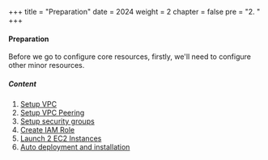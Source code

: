 +++
title = "Preparation"
date = 2024
weight = 2
chapter = false
pre = "2. "
+++

#### Preparation

Before we go to configure core resources, firstly, we'll need to configure other minor resources.

##### Content

1. [Setup VPC](2-1-setup-vpc)
2. [Setup VPC Peering](2-2-setup-vpc-peering)
3. [Setup security groups](2-3-setup-security-groups)
4. [Create IAM Role](2-4-create-iam-role)
5. [Launch 2 EC2 Instances](2-5-launch-ec2-instances)
6. [Auto deployment and installation](2-6-auto-installation)
